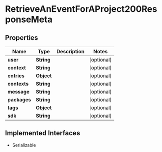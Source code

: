 

# RetrieveAnEventForAProject200ResponseMeta


## Properties

| Name | Type | Description | Notes |
|------------ | ------------- | ------------- | -------------|
|**user** | **String** |  |  [optional] |
|**context** | **String** |  |  [optional] |
|**entries** | **Object** |  |  [optional] |
|**contexts** | **String** |  |  [optional] |
|**message** | **String** |  |  [optional] |
|**packages** | **String** |  |  [optional] |
|**tags** | **Object** |  |  [optional] |
|**sdk** | **String** |  |  [optional] |


## Implemented Interfaces

* Serializable


